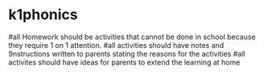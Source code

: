 # k1phonics
#all Homework should be activities that cannot be done in school because they require 1 on 1 attention.
#all activities should have notes and 9nstructions written to parents stating the reasons for the activities
#all activites should have ideas for parents to extend the learning at home
